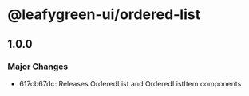 # @leafygreen-ui/ordered-list

## 1.0.0

### Major Changes

- 617cb67dc: Releases OrderedList and OrderedListItem components
